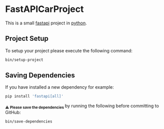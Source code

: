 # FastAPICarProject

This is a small [fastapi](https://fastapi.tiangolo.com/) project in [python](https://www.python.org/about/gettingstarted/).

## Project Setup 

To setup your project please execute the following command: 

```bash
bin/setup-project
```

## Saving Dependencies

If you have installed a new dependency for example: 

```bash 
pip install 'fastapi[all]' 
```

<sub> :warning: **Please save the dependencies** </sub> by running the following before committing to GitHub:

```bash
bin/save-dependencies
```